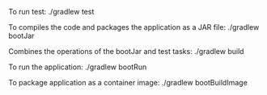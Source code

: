 To run test:
./gradlew test

To compiles the code and packages the application as a JAR file:
./gradlew bootJar

Combines the operations of the bootJar and test tasks:
./gradlew build

To run the application:
./gradlew bootRun

To package application as a container image:
./gradlew bootBuildImage

